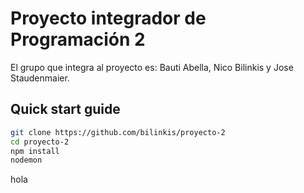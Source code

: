 # Proyecto integrador de Programación 2
El grupo que integra al proyecto es: Bauti Abella, Nico Bilinkis y Jose Staudenmaier.

## Quick start guide
```bash
git clone https://github.com/bilinkis/proyecto-2
cd proyecto-2
npm install
nodemon
```
hola
